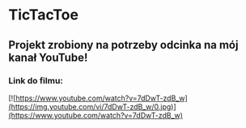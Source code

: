 # TicTacToe

## Projekt zrobiony na potrzeby odcinka na mój kanał YouTube!
### Link do filmu:
[![https://www.youtube.com/watch?v=7dDwT-zdB_w](https://img.youtube.com/vi/7dDwT-zdB_w/0.jpg)](https://www.youtube.com/watch?v=7dDwT-zdB_w)
